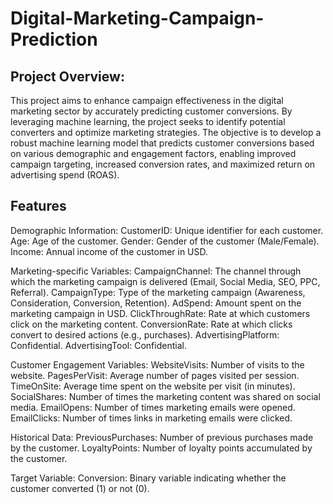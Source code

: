 # Digital-Marketing-Campaign-Prediction

## Project Overview:
This project aims to enhance campaign effectiveness in the digital marketing sector by accurately predicting customer conversions. By leveraging machine learning, the project seeks to identify potential converters and optimize marketing strategies. The objective is to develop a robust machine learning model that predicts customer conversions based on various demographic and engagement factors, enabling improved campaign targeting, increased conversion rates, and maximized return on advertising spend (ROAS).

## Features
Demographic Information:
CustomerID: Unique identifier for each customer.
Age: Age of the customer.
Gender: Gender of the customer (Male/Female).
Income: Annual income of the customer in USD.

Marketing-specific Variables:
CampaignChannel: The channel through which the marketing campaign is delivered (Email, Social Media, SEO, PPC, Referral).
CampaignType: Type of the marketing campaign (Awareness, Consideration, Conversion, Retention).
AdSpend: Amount spent on the marketing campaign in USD.
ClickThroughRate: Rate at which customers click on the marketing content.
ConversionRate: Rate at which clicks convert to desired actions (e.g., purchases).
AdvertisingPlatform: Confidential.
AdvertisingTool: Confidential.

Customer Engagement Variables:
WebsiteVisits: Number of visits to the website.
PagesPerVisit: Average number of pages visited per session.
TimeOnSite: Average time spent on the website per visit (in minutes).
SocialShares: Number of times the marketing content was shared on social media.
EmailOpens: Number of times marketing emails were opened.
EmailClicks: Number of times links in marketing emails were clicked.

Historical Data:
PreviousPurchases: Number of previous purchases made by the customer.
LoyaltyPoints: Number of loyalty points accumulated by the customer.

Target Variable:
Conversion: Binary variable indicating whether the customer converted (1) or not (0).
